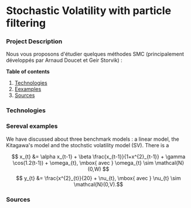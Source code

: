# Stochastic Volatility with particle filtering

### Project Description
Nous vous proposons d'étudier quelques méthodes SMC (principalement développés par Arnaud Doucet et Geir Storvik) :

**Table of contents**
1. [Technologies](#technologies)
2. [Eexamples](#examples)
3. [Sources](#sources)


### Technologies 


### Sereval examples 

We have discussed about three benchmark models : a linear model, the Kitagawa's model and the stochstic volatility model (SV). There is a 

$$ x_{t} &= \alpha x_{t-1} + \beta \frac{x_{t-1}}{1+x^{2}_{t-1}} + \gamma \cos(1.2(t-1)) + \omega_{t}, \mbox{ avec } \omega_{t} \sim \mathcal{N}(0,W) $$
$$ y_{t} &= \frac{x^{2}_{t}}{20} + \nu_{t}, \mbox{ avec } \nu_{t} \sim \mathcal{N}(0,V).$$

### Sources
